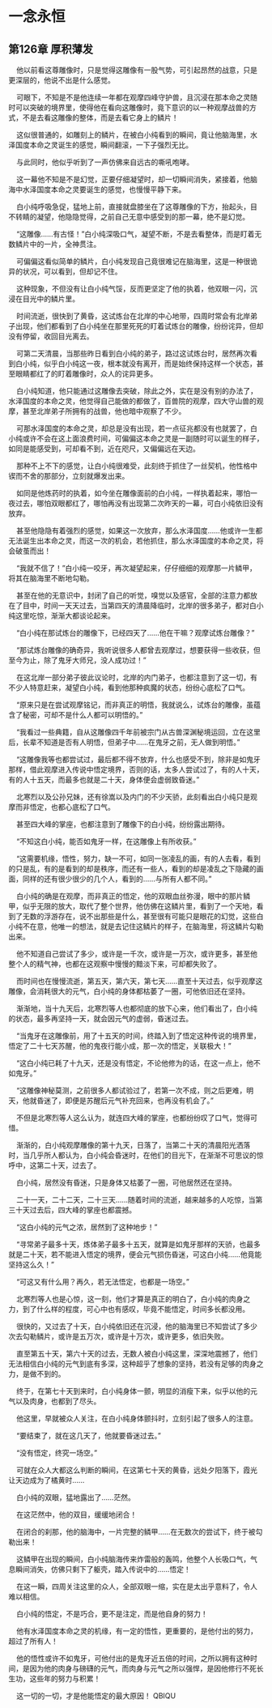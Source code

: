 # 一念永恒 
 ## 第126章 厚积薄发
     他以前看这尊雕像时，只是觉得这雕像有一股气势，可引起昂然的战意，只是更深层的，他说不出是什么感觉。

    可眼下，不知是不是他连续一年都在观摩四峰守护兽，且沉浸在那本命之灵随时可以突破的境界里，使得他在看向这雕像时，竟下意识的以一种观摩战兽的方式，不是去看这雕像的整体，而是去看它身上的鳞片！

    这似很普通的，如雕刻上的鳞片，在被白小纯看到的瞬间，竟让他脑海里，水泽国度本命之灵诞生的感觉，瞬间翻滚，一下子强烈无比。

    与此同时，他似乎听到了一声仿佛来自远古的嘶吼咆哮。

    这一幕他不知是不是幻觉，正要仔细凝望时，却一切瞬间消失，紧接着，他脑海中水泽国度本命之灵要诞生的感觉，也慢慢平静下来。

    白小纯呼吸急促，猛地上前，直接就盘膝坐在了这尊雕像的下方，抬起头，目不转睛的凝望，他隐隐觉得，之前自己无意中感受到的那一幕，绝不是幻觉。

    “这雕像……有古怪！”白小纯深吸口气，凝望不断，不是去看整体，而是盯着无数鳞片中的一片，全神贯注。

    可偏偏这看似简单的鳞片，白小纯发现自己竟很难记在脑海里，这是一种很诡异的状况，可以看到，但却记不住。

    这种现象，不但没有让白小纯气馁，反而更坚定了他的执着，他双眼一闪，沉浸在目光中的鳞片里。

    时间流逝，很快到了黄昏，这试炼台在北岸的中心地带，四周时常会有北岸弟子出现，他们都看到了白小纯坐在那里死死的盯着试炼台的雕像，纷纷诧异，但却没有停留，收回目光离去。

    可第二天清晨，当那些昨日看到白小纯的弟子，路过这试炼台时，居然再次看到白小纯，似乎白小纯这一夜，根本就没有离开，而是始终保持这样一个状态，甚至眼睛都红了的盯着雕像时，众人的诧异更多。

    白小纯知道，他只能通过这雕像去突破，除此之外，实在是没有别的办法了，水泽国度的本命之灵，他觉得自己能做的都做了，百兽院的观摩，四大守山兽的观摩，甚至北岸弟子所拥有的战兽，他也暗中观察了不少。

    可那水泽国度的本命之灵，却总是没有出现，若一点征兆都没有也就罢了，白小纯或许不会在这上面浪费时间，可偏偏这本命之灵是一副随时可以诞生的样子，如同是能感受到，可却看不到，近在咫尺，又偏偏远在天边。

    那种不上不下的感觉，让白小纯很难受，此刻终于抓住了一丝契机，他性格中锲而不舍的那部分，立刻就爆发出来。

    如同是他炼药时的执着，如今坐在雕像面前的白小纯，一样执着起来，哪怕一夜过去，哪怕双眼都红了，哪怕再没有出现第二次昨天的一幕，可白小纯依旧没有放弃。

    甚至他隐隐有着强烈的感觉，如果这一次放弃，那么水泽国度……他或许一生都无法诞生出本命之灵，而这一次的机会，若他抓住，那么水泽国度的本命之灵，将会破茧而出！

    “我就不信了！”白小纯一咬牙，再次凝望起来，仔仔细细的观摩那一片鳞甲，将其在脑海里不断地勾勒。

    甚至在他的无意识中，封闭了自己的听觉，嗅觉以及感官，全部的注意力都放在了目中，时间一天天过去，当第四天的清晨降临时，北岸的很多弟子，都对白小纯这里吃惊，渐渐大都谈论起来。

    “白小纯在那试炼台的雕像下，已经四天了……他在干嘛？观摩试炼台雕像？”

    “那试炼台雕像的确奇异，我听说很多人都曾去观摩过，想要获得一些收获，但至今为止，除了鬼牙大师兄，没人成功过！”

    在这北岸一部分弟子彼此议论时，北岸的内门弟子，也都注意到了这一切，有不少人特意赶来，凝望白小纯，看到他那种疯魔的状态，纷纷心底松了口气。

    “原来只是在尝试观摩铭记，而非真正的明悟，我就说么，试炼台的雕像，虽蕴含了秘密，可却不是什么人都可以明悟的。”

    “我看过一些典籍，自从这雕像四千年前被宗门从古兽深渊秘境运回，立在这里后，长辈不知道是否有人明悟，但弟子中……在鬼牙之前，无人做到明悟。”

    “这雕像我等也都尝试过，最后都不得不放弃，什么也感受不到，除非是如鬼牙那样，借此观摩进入传说中悟定境界，否则的话，太多人尝试过了，有的人十天，有的人十五天，而最多也就是二十天，身体便会虚弱致昏迷。”

    北寒烈以及公孙兄妹，还有徐嵩以及内门的不少天骄，此刻看出白小纯只是观摩而非悟定，也都心底松了口气。

    甚至四大峰的掌座，也都注意到了雕像下的白小纯，纷纷露出期待。

    “不知这白小纯，能否如鬼牙一样，在这雕像上有所收获。”

    “这需要机缘，悟性，努力，缺一不可，如同一张凌乱的画，有的人去看，看到的只是乱，有的是看到的却是秩序，而还有一些人，看到的却是凌乱之下隐藏的画面，同样的还有很少很少的几个人，看到的……与所有人都不同。”

    白小纯的确是在观摩，而非真正的悟定，他的双眼血丝弥漫，眼中的那片鳞甲，似乎无限的放大，取代了整个世界，他仿佛在这鳞片里，看到了一个天地，看到了无数的浮游存在，说不出那些是什么，甚至很有可能只是眼花的幻觉，这些白小纯不在意，他唯一的想法，就是去记住这鳞片的样子，在脑海里，将这鳞片勾勒出来。

    他不知道自己尝试了多少，或许是一千次，或许是一万次，或许更多，甚至他整个人的精气神，也都在这观察中慢慢的黯淡下来，可却都失败了。

    而时间也在慢慢流逝，第五天，第六天，第七天……直至十天过去，似乎观摩这雕像，会消耗很大的元气，白小纯的身体都枯萎了一圈，可他依旧还在坚持。

    渐渐地，当十九天后，北寒烈等人也都彻底的放下心来，他们看出了，白小纯的状态，最多再坚持一天，就会因元气的虚弱，昏迷过去。

    “当鬼牙在这雕像前，用了十五天的时间，终踏入到了悟定这种传说的境界里，悟定了二十七天苏醒，他的鬼夜行能小成，那一次的悟定，关联极大！”

    “这白小纯已耗了十九天，还是没有悟定，不论他修为的话，在这一点上，他不如鬼牙。”

    “这雕像神秘莫测，之前很多人都试验过了，若第一次不成，则之后更难，明天，他就昏迷了，即便是苏醒后元气补充回来，也再没有机会了。”

    不但是北寒烈等人这么认为，就连四大峰的掌座，也都纷纷叹了口气，觉得可惜。

    渐渐的，白小纯观摩雕像的第十九天，日落了，当第二十天的清晨阳光洒落时，当几乎所人都认为，白小纯会昏迷时，在他们的目光下，在渐渐不可思议的惊呼中，这第二十天，过去了。

    白小纯，居然没有昏迷，只是身体又枯萎了一圈，可他居然还在坚持。

    二十一天，二十二天，二十三天……随着时间的流逝，越来越多的人吃惊，当第三十天过去后，四大峰的掌座也都震撼。

    “这白小纯的元气之浓，居然到了这种地步！”

    “寻常弟子最多十天，炼体弟子最多十五天，就算是如鬼牙那样的天骄，也最多就是二十天，若不能进入悟定的境界，便会元气损伤昏迷，可这白小纯……他竟能坚持这么久！”

    “可这又有什么用？再久，若无法悟定，也都是一场空。”

    北寒烈等人也是心惊，这一刻，他们才算是真正的明白了，白小纯的肉身之力，到了什么样的程度，可心中也有感叹，毕竟不能悟定，时间多长都没用。

    很快的，又过去了十天，白小纯依旧还在沉浸，他的脑海里已不知尝试了多少次去勾勒鳞片，或许是五万次，或许是十万次，或许更多，依旧失败。

    直至第五十天，第六十天的过去，无数人被白小纯这里，深深地震撼了，他们无法相信白小纯的元气到底有多深，这种超乎了想象的坚持，若没有足够的肉身之力，是做不到的。

    终于，在第七十天到来时，白小纯身体一颤，明显的消瘦下来，似乎以他的元气以及肉身，也都到了尽头。

    他这里，早就被众人关注，在白小纯身体颤抖时，立刻引起了很多人的注意。

    “要结束了，就在这几天了，他就要昏迷过去。”

    “没有悟定，终究一场空。”

    可就在众人大都这么判断的瞬间，在这第七十天的黄昏，远处夕阳落下，霞光让天边成为了橘黄时……

    白小纯的双眼，猛地露出了……茫然。

    在这茫然中，他的双目，缓缓地闭合！

    在闭合的刹那，他的脑海中，一片完整的鳞甲……在无数次的尝试下，终于被勾勒出来！

    这鳞甲在出现的瞬间，白小纯脑海传来炸雷般的轰鸣，他整个人长吸口气，气息瞬间消失，仿佛只剩下了躯壳，踏入传说中的……悟定！

    在这一瞬，四周关注这里的众人，全部双眼一缩，实在是太出乎意料了，令人难以相信。

    白小纯的悟定，不是巧合，更不是注定，而是他自身的努力！

    他有水泽国度本命之灵的机缘，有一定的悟性，更重要的，是他付出的努力，超过了所有人！

    他的悟性或许不如鬼牙，可他付出的是鬼牙近五倍的时间，之所以拥有这种时间，是因为他的肉身与磅礴的元气，而肉身与元气之所以强悍，是因他修行不死长生功，这些年的努力与积累！

    这一切的一切，才是他能悟定的最大原因！ 
QBIQU